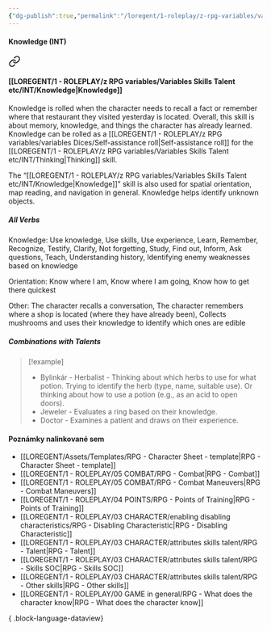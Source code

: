 ```yaml
---
{"dg-publish":true,"permalink":"/loregent/1-roleplay/z-rpg-variables/variables-skills-talent-etc/int/knowledge/"}
---
```



#### Knowledge  (INT)

<div class="transclusion internal-embed is-loaded"><a class="markdown-embed-link" href="/loregent/1-roleplay/03-character/attributes-skills-talent/rpg-skills-int/#knowledge" aria-label="Open link"><svg xmlns="http://www.w3.org/2000/svg" width="24" height="24" viewBox="0 0 24 24" fill="none" stroke="currentColor" stroke-width="2" stroke-linecap="round" stroke-linejoin="round" class="svg-icon lucide-link"><path d="M10 13a5 5 0 0 0 7.54.54l3-3a5 5 0 0 0-7.07-7.07l-1.72 1.71"></path><path d="M14 11a5 5 0 0 0-7.54-.54l-3 3a5 5 0 0 0 7.07 7.07l1.71-1.71"></path></svg></a><div class="markdown-embed">



#### [[LOREGENT/1 - ROLEPLAY/z RPG variables/Variables Skills Talent etc/INT/Knowledge\|Knowledge]]

Knowledge is rolled when the character needs to recall a fact or remember where that restaurant they visited yesterday is located. Overall, this skill is about memory, knowledge, and things the character has already learned. Knowledge can be rolled as a [[LOREGENT/1 - ROLEPLAY/z RPG variables/variables Dices/Self-assistance roll\|Self-assistance roll]] for the [[LOREGENT/1 - ROLEPLAY/z RPG variables/Variables Skills Talent etc/INT/Thinking\|Thinking]] skill.

The “[[LOREGENT/1 - ROLEPLAY/z RPG variables/Variables Skills Talent etc/INT/Knowledge\|Knowledge]]” skill is also used for spatial orientation, map reading, and navigation in general. Knowledge helps identify unknown objects.

##### All Verbs

Knowledge: 
Use knowledge, Use skills, Use experience, Learn, Remember, Recognize, Testify, Clarify, Not forgetting, Study, Find out, Inform, Ask questions, Teach, Understanding history, Identifying enemy weaknesses based on knowledge

Orientation: 
Know where I am, Know where I am going, Know how to get there quickest

Other: 
The character recalls a conversation, The character remembers where a shop is located (where they have already been), Collects mushrooms and uses their knowledge to identify which ones are edible

##### Combinations with Talents

> [!example]
> * Bylinkár - Herbalist - Thinking about which herbs to use for what potion. Trying to identify the herb (type, name, suitable use). Or thinking about how to use a potion (e.g., as an acid to open doors).
> * Jeweler - Evaluates a ring based on their knowledge.
> * Doctor - Examines a patient and draws on their experience.


</div></div>

#### Poznámky nalinkované sem
- [[LOREGENT/Assets/Templates/RPG - Character Sheet - template\|RPG - Character Sheet - template]]
- [[LOREGENT/1 - ROLEPLAY/05 COMBAT/RPG - Combat\|RPG - Combat]]
- [[LOREGENT/1 - ROLEPLAY/05 COMBAT/RPG - Combat Maneuvers\|RPG - Combat Maneuvers]]
- [[LOREGENT/1 - ROLEPLAY/04 POINTS/RPG - Points of Training\|RPG - Points of Training]]
- [[LOREGENT/1 - ROLEPLAY/03 CHARACTER/enabling disabling characteristics/RPG - Disabling Characteristic\|RPG - Disabling Characteristic]]
- [[LOREGENT/1 - ROLEPLAY/03 CHARACTER/attributes skills talent/RPG - Talent\|RPG - Talent]]
- [[LOREGENT/1 - ROLEPLAY/03 CHARACTER/attributes skills talent/RPG - Skills SOC\|RPG - Skills SOC]]
- [[LOREGENT/1 - ROLEPLAY/03 CHARACTER/attributes skills talent/RPG - Other skills\|RPG - Other skills]]
- [[LOREGENT/1 - ROLEPLAY/00 GAME in general/RPG - What does the character know\|RPG - What does the character know]]

{ .block-language-dataview}
